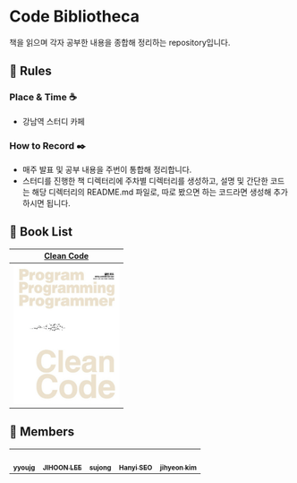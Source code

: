 # Code Bibliotheca

책을 읽으며 각자 공부한 내용을 종합해 정리하는 repository입니다.

## 📌 Rules

### Place & Time ☕

- 강남역 스터디 카페

### How to Record ✒️

- 매주 발표 및 공부 내용을 주번이 통합해 정리합니다.
- 스터디를 진행한 책 디렉터리에 주차별 디렉터리를 생성하고, 설명 및 간단한 코드는 해당 디렉터리의 README.md 파일로, 따로 봤으면 하는 코드라면 생성해 추가하시면 됩니다.

## 📖 Book List

|                               [Clean Code](/cleanCode)                                |
| :-----------------------------------------------------------------------------------: |
| <a href="https://github.com/code-bibliotheca/clean-code"><img src="assets/bookCover/clean-code.jpeg" height="250px"/></a> |

## 🐬 Members

<table>
  <tr>
    <td align="center"><a href="https://github.com/YoujungSon"><img src="https://avatars.githubusercontent.com/u/88040809?v=4" width="100px;" alt=""/> <br /><sub><b>yyoujg</b></sub></a><br />
    </td>
    <td align="center"><a href="https://github.com/jiji-hoon96"><img src="https://avatars.githubusercontent.com/u/94469974?v=4" width="100px;" alt=""/> <br /><sub><b>JIHOON LEE</b></sub></a><br /></td>
    <td align="center"><a href="https://github.com/bubobubobo"><img src="https://avatars.githubusercontent.com/u/58013476?v=4" width="100px;" alt=""/> <br /><sub><b>sujong</b></sub></a><br /></td>
    <td align="center"><a href="https://github.com/hanyiseo2"><img src="https://avatars.githubusercontent.com/u/122385460?v=4" width="100px;" alt=""/> <br /><sub><b>Hanyi SEO</b></sub></a><br /></td>
        <td align="center"><a href="https://github.com/jihyeon-kimy"><img src="https://avatars.githubusercontent.com/u/78922001?v=4" width="100px;" alt=""/> <br /><sub><b>jihyeon kim</b></sub></a><br /></td>

  </tr>
</table>

